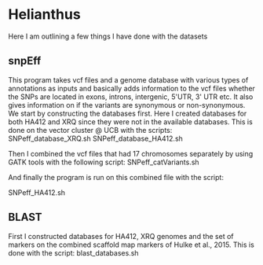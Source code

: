 # Helianthus

Here I am outlining a few things I have done with the datasets

## snpEff

This program takes vcf files and a genome database with various types of annotations as inputs and basically adds information to the vcf files whether the SNPs are located in exons, introns, intergenic, 5'UTR, 3' UTR etc. It also gives information on if the variants are synonymous or non-synonymous.
We start by constructing the databases first. Here I created databases for both HA412 and XRQ since they were not in the available databases. This is done on the vector cluster @ UCB with the scripts:
SNPeff_database_XRQ.sh
SNPeff_database_HA412.sh

Then I combined the vcf files that had 17 chromosomes separately by using GATK tools with the following script:
SNPeff_catVariants.sh

And finally the program is run on this combined file with the script:

SNPeff_HA412.sh

## BLAST

First I constructed databases for HA412, XRQ genomes and the set of markers on the combined scaffold map markers of Hulke et al., 2015. This is done with the script:
blast_databases.sh
